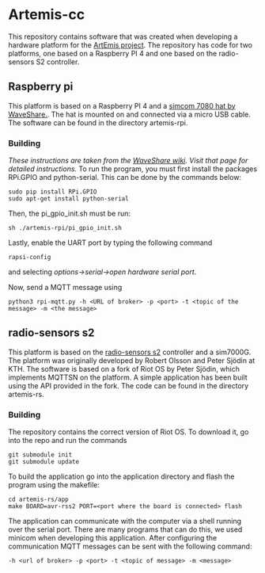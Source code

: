 # Artemis-cc
This repository contains software that was created when developing a hardware platform for the [ArtEmis project](https://www.artemisproject.eu/). The repository has code for two platforms, one based on a Raspberry PI 4 and one based on the radio-sensors S2 controller.
## Raspberry pi
This platform is based on a Raspberry PI 4 and a [simcom 7080 hat by WaveShare.](https://www.waveshare.com/sim7080g-cat-m-nb-iot-hat.htm).
The hat is mounted on and connected via a micro USB cable. The software can be found in the directory artemis-rpi.
### Building
*These instructions are taken from the [WaveShare wiki](https://www.waveshare.com/wiki/SIM7080G_Cat-M/NB-IoT_HAT). Visit that page for detailed instructions.*
To run the program, you must first install the packages RPi.GPIO and python-serial. This can be done by the commands below:
```
sudo pip install RPi.GPIO
sudo apt-get install python-serial
```
Then, the pi_gpio_init.sh must be run:
```
sh ./artemis-rpi/pi_gpio_init.sh 
```
Lastly, enable the UART port by typing the following command
```
rapsi-config
```
and selecting *options->serial->open hardware serial port*.

Now, send a MQTT message using
```
python3 rpi-mqtt.py -h <URL of broker> -p <port> -t <topic of the message> -m <the message>
```
## radio-sensors s2
This platform is based on the [radio-sensors s2](http://radio-sensors.com/) controller and a sim7000G. The platform was originally developed by Robert Olsson and Peter Sjödin at KTH.
The software is based on a fork of Riot OS by Peter Sjödin, which implements MQTTSN on the platform. A simple application has been built using the API provided in the fork. The code can be found in the directory artemis-rs.
### Building
The repository contains the correct version of Riot OS. To download it, go into the repo and run the commands
```
git submodule init
git submodule update
```
To build the application go into the application directory and flash the program using the makefile:
```
cd artemis-rs/app
make BOARD=avr-rss2 PORT=<port where the board is connected> flash
```
The application can communicate with the computer via a shell running over the serial port. There are many programs that can do this, we used minicom when developing this application. After configuring the communication MQTT messages can be sent with the following command:
```
-h <url of broker> -p <port> -t <topic of message> -m <message>
```
